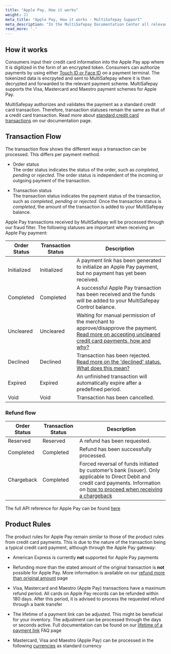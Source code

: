 ```yaml
---
title: "Apple Pay, How it works"
weight: 21
meta_title: "Apple Pay, How it works - MultiSafepay Support"
meta_description: "In the MultiSafepay Documentation Center all relevant information regarding our Plugins and API. As well as Support pages for Payment Method, Tools and General Questions. You can also find the contact details of our Support Team and Integration Team."
read_more: '.'
---
```


## How it works


Consumers input their credit card information into the Apple Pay app where it is digitized in the form of an encrypted token. Consumers can authorize payments by using either [Touch ID or Face ID](https://www.apple.com/apple-pay/) on a payment terminal. The tokenized data is encrpyted and sent to MultiSafepay where it is then decrypted and forwarded to the relevant payment scheme. MultiSafepay supports the Visa, Mastercard and Maestro payment schemes for Apple Pay.

MultiSafepay authorizes and validates the payment as a standard credit card transaction. Therefore, transaction statuses remain the same as that of a credit card transaction. Read more about [standard credit card transactions](https://docs.multisafepay.com/payment-methods/credit-and-debit-cards/creditcards/) on our documentation page.

## Transaction Flow

The transaction flow shows the different ways a transaction can be processed. This differs per payment method.

* Order status      
The order status indicates the status of the order, such as _completed_, _pending_ or _rejected_. The order status is independent of the incoming or outgoing payment of the transaction.

* Transaction status       
The transaction status indicates the payment status of the transaction, such as _completed_, _pending_ or _rejected_. Once the transaction status is _completed_, the amount of the transaction is added to your MultiSafepay balance.

Apple Pay transactions received by MultiSafepay will be processed through our fraud filter. The following statuses are important when receiving an Apple Pay payment:

| Order Status                      | Transaction Status      | Description |
|--------------------------------|-----------|-----------------------------------------------------------------------------------------|
| Initialized | Initialized | A payment link has been generated to initialize an Apple Pay payment, but no payment has yet been received.  | 
| Completed   | Completed   | A successful Apple Pay transaction has been received and the funds will be added to your MultiSafepay Control balance.   | 
| Uncleared   | Uncleared   |  Waiting for manual permission of the merchant to approve/disapprove the payment. [Read more on accepting uncleared credit card payments, how and why?](/faq/risk-and-fraud/how-to-accept-an-uncleared-transaction/)  | 
| Declined    | Declined    | Transaction has been rejected. [Read more on the  'declined' status. What does this mean?](/payment-methods/credit-and-debit-cards/creditcards/creditcard-status-declined-what-does-this-mean-/) | 
| Expired     | Expired     | An unfinished transaction will automatically expire after a predefined period.  | 
| Void        | Void    | Transaction has been cancelled.   | 

### Refund flow

| Order Status                      | Transaction Status      | Description |
|--------------------------------|-----------|-----------------------------------------------------------------------------------------|
| Reserved       | Reserved    | A refund has been requested. | 
| Completed      | Completed   | Refund has been successfully processed.  | 
| Chargeback     | Completed   | Forced reversal of funds initiated by customer’s bank (issuer). Only applicable to Direct Debit and credit card payments. Information on [how to proceed when receiving a chargeback](/faq/chargebacks/what-is-a-chargeback/)         |               

The full API reference for Apple Pay can be found [here](https://docs.multisafepay.com/api/#applepay)

## Product Rules

The product rules for Apple Pay remain similar to those of the product rules from credit card payments. This is due to the nature of the transaction being a typical credit card payment, although through the Apple Pay gateway:

* American Express is currently __not__ supported for Apple Pay payments

* Refunding more than the stated amount of the original transaction is __not__ possible for Apple Pay. More information is available on our [refund more than original amount](/faq/finance/refund-more-than-original-amount/) page

* Visa, Mastercard and Maestro (Apple Pay) transactions have a maximum refund period. All cards on Apple Pay records can be refunded within 180 days. After this period, it is advised to process the requested refund through a bank transfer

* The lifetime of a payment link can be adjusted. This might be beneficial for your inventory. The adjustment can be processed through the days or seconds active. Full documentation can be found on our [lifetime of a payment link](/faq/api/lifetime-of-a-payment-link/) FAQ page

* Mastercard, Visa and Maestro (Apple Pay) can be processed in the following [currencies](/faq/general/which-currencies-are-supported-by-multisafepay/) as standard currency
